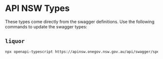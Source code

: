 # API NSW Types

These types come directly from the swagger definitions. Use the following commands to update the swagger types:

## `liquor`

```sh
npx openapi-typescript https://apinsw.onegov.nsw.gov.au/api/swagger/spec/19 --output ./typescript/api-nsw/liqour.ts
```
